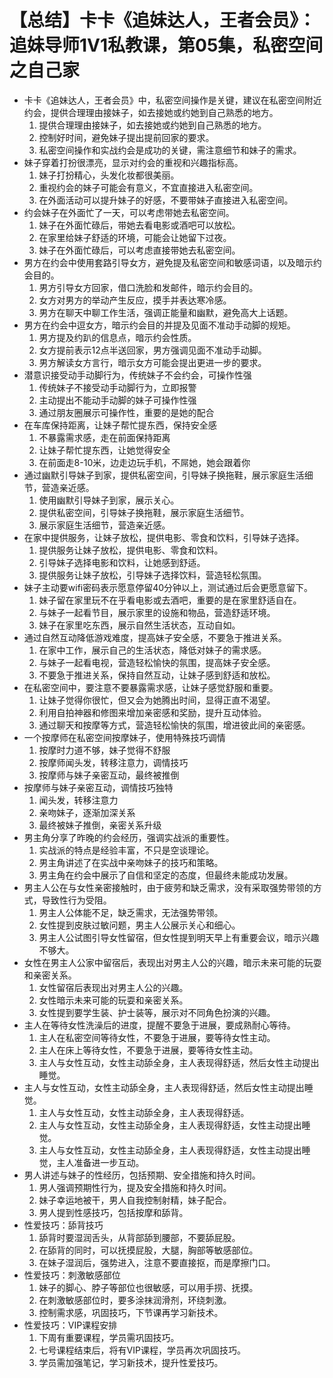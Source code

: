 # 【总结】卡卡《追妹达人，王者会员》：追妹导师1V1私教课，第05集，私密空间之自己家

-   卡卡《追妹达人，王者会员》中，私密空间操作是关键，建议在私密空间附近约会，提供合理理由接妹子，如去接她或约她到自己熟悉的地方。
    1.  提供合理理由接妹子，如去接她或约她到自己熟悉的地方。
    2.  控制好时间，避免妹子提出提前回家的要求。
    3.  私密空间操作和实战约会是成功的关键，需注意细节和妹子的需求。
-   妹子穿着打扮很漂亮，显示对约会的重视和兴趣指标高。
    1.  妹子打扮精心，头发化妆都很美丽。
    2.  重视约会的妹子可能会有意义，不宜直接进入私密空间。
    3.  在外面活动可以提升妹子的好感，不要带妹子直接进入私密空间。
-   约会妹子在外面忙了一天，可以考虑带她去私密空间。
    1.  妹子在外面忙碌后，带她去看电影或酒吧可以放松。
    2.  在家里给妹子舒适的环境，可能会让她留下过夜。
    3.  妹子在外面忙碌后，可以考虑直接带她去私密空间。
-   男方在约会中使用套路引导女方，避免提及私密空间和敏感词语，以及暗示约会目的。
    1.  男方引导女方回家，借口洗脸和发邮件，暗示约会目的。
    2.  女方对男方的举动产生反应，摸手并表达寒冷感。
    3.  男方在聊天中聊工作生活，强调正能量和幽默，避免高大上话题。
-   男方在约会中逗女方，暗示约会目的并提及见面不准动手动脚的规矩。
    1.  男方提及约趴的信息点，暗示约会性质。
    2.  女方提前表示12点半送回家，男方强调见面不准动手动脚。
    3.  男方解读女方言行，暗示女方可能会提出更进一步的要求。
-   潜意识接受动手动脚行为，传统妹子不会约会，可操作性强
    1.  传统妹子不接受动手动脚行为，立即报警
    2.  主动提出不能动手动脚的妹子可操作性强
    3.  通过朋友圈展示可操作性，重要的是她的配合
-   在车库保持距离，让妹子帮忙提东西，保持安全感
    1.  不暴露需求感，走在前面保持距离
    2.  让妹子帮忙提东西，让她觉得安全
    3.  在前面走8-10米，边走边玩手机，不屌她，她会跟着你
-   通过幽默引导妹子到家，提供私密空间，引导妹子换拖鞋，展示家庭生活细节，营造亲近感。
    1.  使用幽默引导妹子到家，展示关心。
    2.  提供私密空间，引导妹子换拖鞋，展示家庭生活细节。
    3.  展示家庭生活细节，营造亲近感。
-   在家中提供服务，让妹子放松，提供电影、零食和饮料，引导妹子选择。
    1.  提供服务让妹子放松，提供电影、零食和饮料。
    2.  引导妹子选择电影和饮料，让她感到舒适。
    3.  提供服务让妹子放松，引导妹子选择饮料，营造轻松氛围。
-   妹子主动要wifi密码表示愿意停留40分钟以上，测试通过后会更愿意留下。
    1.  妹子留在家里玩不在乎看电影或去酒吧，重要的是在家里舒适自在。
    2.  与妹子一起看节目，展示家里的设施和物品，营造舒适环境。
    3.  妹子在家里吃东西，展示自然生活状态，互动自如。
-   通过自然互动降低游戏难度，提高妹子安全感，不要急于推进关系。
    1.  在家中工作，展示自己的生活状态，降低对妹子的需求感。
    2.  与妹子一起看电视，营造轻松愉快的氛围，提高妹子安全感。
    3.  不要急于推进关系，保持自然互动，让妹子感到舒适和放松。
-   在私密空间中，要注意不要暴露需求感，让妹子感觉舒服和重要。
    1.  让妹子觉得你很忙，但又会为她腾出时间，显得正直不渴望。
    2.  利用自拍神器和修图来增加亲密感和奖励，提升互动体验。
    3.  通过聊天和按摩等方式，营造轻松愉快的氛围，增进彼此间的亲密感。
-   一个按摩师在私密空间按摩妹子，使用特殊技巧调情
    1.  按摩时力道不够，妹子觉得不舒服
    2.  按摩师闻头发，转移注意力，调情技巧
    3.  按摩师与妹子亲密互动，最终被推倒
-   按摩师与妹子亲密互动，调情技巧独特
    1.  闻头发，转移注意力
    2.  亲吻妹子，逐渐加深关系
    3.  最终被妹子推倒，亲密关系升级
-   男主角分享了昨晚的约会经历，强调实战派的重要性。
    1.  实战派的特点是经验丰富，不只是空谈理论。
    2.  男主角讲述了在实战中亲吻妹子的技巧和策略。
    3.  男主角在约会中展示了自信和坚定的态度，但最终未能成功发展。
-   男主人公在与女性亲密接触时，由于疲劳和缺乏需求，没有采取强势带领的方式，导致性行为受阻。
    1.  男主人公体能不足，缺乏需求，无法强势带领。
    2.  女性提到皮肤过敏问题，男主人公展示关心和细心。
    3.  男主人公试图引导女性留宿，但女性提到明天早上有重要会议，暗示兴趣不够大。
-   女性在男主人公家中留宿后，表现出对男主人公的兴趣，暗示未来可能的玩耍和亲密关系。
    1.  女性留宿后表现出对男主人公的兴趣。
    2.  女性暗示未来可能的玩耍和亲密关系。
    3.  女性提到要学生装、护士装等，展示对不同角色扮演的兴趣。
-   主人在等待女性洗澡后的进度，提醒不要急于进展，要成熟耐心等待。
    1.  主人在私密空间等待女性，不要急于进展，要等待女性主动。
    2.  主人在床上等待女性，不要急于进展，要等待女性主动。
    3.  主人与女性互动，女性主动舔全身，主人表现得舒适，然后女性主动提出睡觉。
-   主人与女性互动，女性主动舔全身，主人表现得舒适，然后女性主动提出睡觉。
    1.  主人与女性互动，女性主动舔全身，主人表现得舒适。
    2.  主人与女性互动，女性主动舔全身，主人表现得舒适，女性主动提出睡觉。
    3.  主人与女性互动，女性主动舔全身，主人表现得舒适，女性主动提出睡觉，主人准备进一步互动。
-   男人讲述与妹子的性经历，包括预期、安全措施和持久时间。
    1.  男人强调预期性行为，提及安全措施和持久时间。
    2.  妹子幸运地被干，男人自我控制射精，妹子配合。
    3.  男人提到性感技巧，包括按摩和舔背。
-   性爱技巧：舔背技巧
    1.  舔背时要湿润舌头，从背部舔到腰部，不要舔屁股。
    2.  在舔背的同时，可以抚摸屁股，大腿，胸部等敏感部位。
    3.  在妹子湿润后，强势进入，注意不要直接抠，而是摩擦门口。
-   性爱技巧：刺激敏感部位
    1.  妹子的脚心、脖子等部位也很敏感，可以用手捞、抚摸。
    2.  在刺激敏感部位时，要多涂抹润滑剂，环绕刺激。
    3.  控制需求感，巩固技巧，下节课再学习新技术。
-   性爱技巧：VIP课程安排
    1.  下周有重要课程，学员需巩固技巧。
    2.  七号课程结束后，将有VIP课程，学员再次巩固技巧。
    3.  学员需加强笔记，学习新技术，提升性爱技巧。